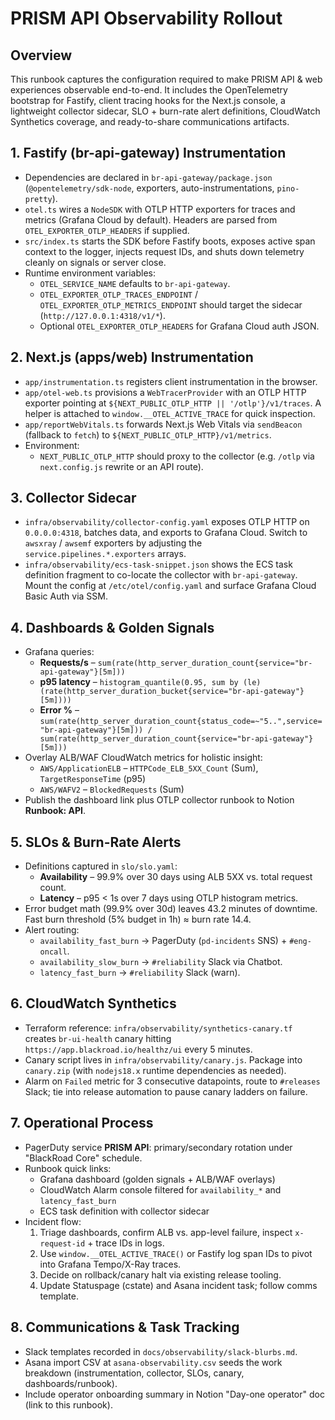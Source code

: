 # PRISM API Observability Rollout

## Overview
This runbook captures the configuration required to make PRISM API & web experiences observable end-to-end. It includes the
OpenTelemetry bootstrap for Fastify, client tracing hooks for the Next.js console, a lightweight collector sidecar, SLO +
burn-rate alert definitions, CloudWatch Synthetics coverage, and ready-to-share communications artifacts.

## 1. Fastify (br-api-gateway) Instrumentation
- Dependencies are declared in `br-api-gateway/package.json` (`@opentelemetry/sdk-node`, exporters, auto-instrumentations, `pino-pretty`).
- `otel.ts` wires a `NodeSDK` with OTLP HTTP exporters for traces and metrics (Grafana Cloud by default). Headers are parsed from
  `OTEL_EXPORTER_OTLP_HEADERS` if supplied.
- `src/index.ts` starts the SDK before Fastify boots, exposes active span context to the logger, injects request IDs, and shuts down
  telemetry cleanly on signals or server close.
- Runtime environment variables:
  - `OTEL_SERVICE_NAME` defaults to `br-api-gateway`.
  - `OTEL_EXPORTER_OTLP_TRACES_ENDPOINT` / `OTEL_EXPORTER_OTLP_METRICS_ENDPOINT` should target the sidecar (`http://127.0.0.1:4318/v1/*`).
  - Optional `OTEL_EXPORTER_OTLP_HEADERS` for Grafana Cloud auth JSON.

## 2. Next.js (apps/web) Instrumentation
- `app/instrumentation.ts` registers client instrumentation in the browser.
- `app/otel-web.ts` provisions a `WebTracerProvider` with an OTLP HTTP exporter pointing at `${NEXT_PUBLIC_OTLP_HTTP || '/otlp'}/v1/traces`.
  A helper is attached to `window.__OTEL_ACTIVE_TRACE` for quick inspection.
- `app/reportWebVitals.ts` forwards Next.js Web Vitals via `sendBeacon` (fallback to `fetch`) to `${NEXT_PUBLIC_OTLP_HTTP}/v1/metrics`.
- Environment:
  - `NEXT_PUBLIC_OTLP_HTTP` should proxy to the collector (e.g. `/otlp` via `next.config.js` rewrite or an API route).

## 3. Collector Sidecar
- `infra/observability/collector-config.yaml` exposes OTLP HTTP on `0.0.0.0:4318`, batches data, and exports to Grafana Cloud.
  Switch to `awsxray` / `awsemf` exporters by adjusting the `service.pipelines.*.exporters` arrays.
- `infra/observability/ecs-task-snippet.json` shows the ECS task definition fragment to co-locate the collector with `br-api-gateway`.
  Mount the config at `/etc/otel/config.yaml` and surface Grafana Cloud Basic Auth via SSM.

## 4. Dashboards & Golden Signals
- Grafana queries:
  - **Requests/s** – `sum(rate(http_server_duration_count{service="br-api-gateway"}[5m]))`
  - **p95 latency** – `histogram_quantile(0.95, sum by (le) (rate(http_server_duration_bucket{service="br-api-gateway"}[5m])))`
  - **Error %** – `sum(rate(http_server_duration_count{status_code=~"5..",service="br-api-gateway"}[5m])) /
    sum(rate(http_server_duration_count{service="br-api-gateway"}[5m]))`
- Overlay ALB/WAF CloudWatch metrics for holistic insight:
  - `AWS/ApplicationELB` – `HTTPCode_ELB_5XX_Count` (Sum), `TargetResponseTime` (p95)
  - `AWS/WAFV2` – `BlockedRequests` (Sum)
- Publish the dashboard link plus OTLP collector runbook to Notion **Runbook: API**.

## 5. SLOs & Burn-Rate Alerts
- Definitions captured in `slo/slo.yaml`:
  - **Availability** – 99.9% over 30 days using ALB 5XX vs. total request count.
  - **Latency** – p95 < 1s over 7 days using OTLP histogram metrics.
- Error budget math (99.9% over 30d) leaves 43.2 minutes of downtime. Fast burn threshold (5% budget in 1h) ≈ burn rate 14.4.
- Alert routing:
  - `availability_fast_burn` → PagerDuty (`pd-incidents` SNS) + `#eng-oncall`.
  - `availability_slow_burn` → `#reliability` Slack via Chatbot.
  - `latency_fast_burn` → `#reliability` Slack (warn).

## 6. CloudWatch Synthetics
- Terraform reference: `infra/observability/synthetics-canary.tf` creates `br-ui-health` canary hitting `https://app.blackroad.io/healthz/ui` every 5 minutes.
- Canary script lives in `infra/observability/canary.js`. Package into `canary.zip` (with `nodejs18.x` runtime dependencies as needed).
- Alarm on `Failed` metric for 3 consecutive datapoints, route to `#releases` Slack; tie into release automation to pause canary ladders on failure.

## 7. Operational Process
- PagerDuty service **PRISM API**: primary/secondary rotation under "BlackRoad Core" schedule.
- Runbook quick links:
  - Grafana dashboard (golden signals + ALB/WAF overlays)
  - CloudWatch Alarm console filtered for `availability_*` and `latency_fast_burn`
  - ECS task definition with collector sidecar
- Incident flow:
  1. Triage dashboards, confirm ALB vs. app-level failure, inspect `x-request-id` + trace IDs in logs.
  2. Use `window.__OTEL_ACTIVE_TRACE()` or Fastify log span IDs to pivot into Grafana Tempo/X-Ray traces.
  3. Decide on rollback/canary halt via existing release tooling.
  4. Update Statuspage (cstate) and Asana incident task; follow comms template.

## 8. Communications & Task Tracking
- Slack templates recorded in `docs/observability/slack-blurbs.md`.
- Asana import CSV at `asana-observability.csv` seeds the work breakdown (instrumentation, collector, SLOs, canary, dashboards/runbook).
- Include operator onboarding summary in Notion "Day-one operator" doc (link to this runbook).
